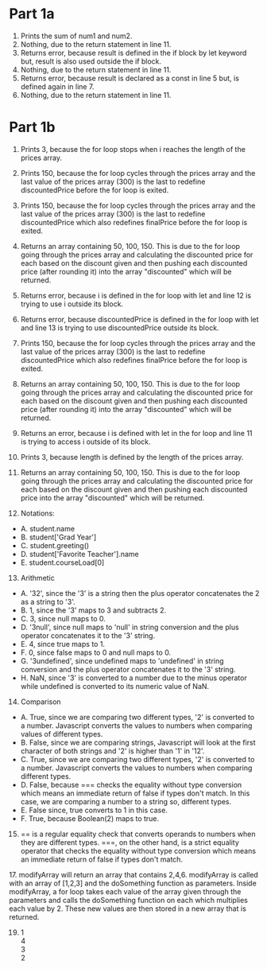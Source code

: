 # Part 1a
1. Prints the sum of num1 and num2.
2. Nothing, due to the return statement in line 11.
3. Returns error, because result is defined in the if block by let keyword but, result is also used outside the if block.
4. Nothing, due to the return statement in line 11.
5.  Returns error, because result is declared as a const in line 5 but, is defined again in line 7.
6.  Nothing, due to the return statement in line 11.

# Part 1b
1. Prints 3, because the for loop stops when i reaches the length of the prices array.
2. Prints 150, because the for loop cycles through the prices array and the last value of the prices array (300) is the last to redefine discountedPrice before the for loop is exited.
3. Prints 150, because the for loop cycles through the prices array and the last value of the prices array (300) is the last to redefine discountedPrice which also redefines finalPrice before the for loop is exited.
4. Returns an array containing 50, 100, 150. This is due to the for loop going through the prices array and calculating the discounted price for each based on the discount given and then pushing each discounted price (after rounding it) into the array "discounted" which will be returned.
5. Returns error, because i is defined in the for loop with let and line 12 is trying to use i outside its block.
6. Returns error, because discountedPrice is defined in the for loop with let and line 13 is trying to use discountedPrice outside its block.
7. Prints 150, because the for loop cycles through the prices array and the last value of the prices array (300) is the last to redefine discountedPrice which also redefines finalPrice before the for loop is exited.
8. Returns an array containing 50, 100, 150. This is due to the for loop going through the prices array and calculating the discounted price for each based on the discount given and then pushing each discounted price (after rounding it) into the array "discounted" which will be returned.
9. Returns an error, because i is defined with let in the for loop and line 11 is trying to access i outside of its block.
10. Prints 3, because length is defined by the length of the prices array.
11. Returns an array containing 50, 100, 150. This is due to the for loop going through the prices array and calculating the discounted price for each based on the discount given and then pushing each discounted price into the array "discounted" which will be returned.

12. Notations:
- A. student.name
- B. student['Grad Year']
- C. student.greeting()
- D. student['Favorite Teacher'].name
- E. student.courseLoad[0]

13. Arithmetic
- A. '32', since the '3' is a string then the plus operator concatenates the 2 as a string to '3'.
- B. 1, since the '3' maps to 3 and subtracts 2.
- C. 3, since null maps to 0.
- D. '3null', since null maps to 'null' in string conversion and the plus operator concatenates it to the '3' string.
- E. 4, since true maps to 1.
- F. 0, since false maps to 0 and null maps to 0.
- G. '3undefined', since undefined maps to 'undefined' in string conversion and the plus operator concatenates it to the '3' string.
- H. NaN, since '3' is converted to a number due to the minus operator while undefined is converted to its numeric value of NaN.

14. Comparison
- A. True, since we are comparing two different types, '2' is converted to a number. Javascript converts the values to numbers when comparing values of different types.
- B. False, since we are comparing strings, Javascript will look at the first character of both strings and '2' is higher than '1' in '12'.
- C. True, since we are comparing two different types, '2' is converted to a number. Javascript converts the values to numbers when comparing different types.
- D. False, because === checks the equality without type conversion which means an immediate return of false if types don't match. In this case, we are comparing a number to a string so, different types.
- E. False since, true converts to 1 in this case.
- F. True, because Boolean(2) maps to true.

15. == is a regular equality check that converts operands to numbers when they are different types. ===, on the other hand, is a strict equality operator that checks the equality without type conversion which means an immediate return of false if types don't match.
    
17\. modifyArray will return an array that contains 2,4,6. modifyArray is called with an array of [1,2,3] and the doSomething function as parameters. Inside modifyArray, a for loop takes each value of the array given through the parameters and calls the doSomething function on each which multiplies each value by 2. These new values are then stored in a new array that is returned.

19. 1  
    4  
    3  
    2
